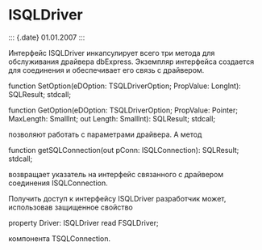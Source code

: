 ISQLDriver
==========

::: {.date}
01.01.2007
:::

Интерфейс ISQLDriver инкапсулирует всего три метода для обслуживания
драйвера dbExpress. Экземпляр интерфейса создается для соединения и
обеспечивает его связь с драйвером.

function SetOption(eDOption: TSQLDriverOption; PropValue: Longlnt):
SQLResult; stdcall;

function GetOption(eDOption: TSQLDriverOption; PropValue: Pointer;
MaxLength: Smalllnt; out Length: Smalllnt): SQLResult; stdcall;

позволяют работать с параметрами драйвера. А метод

function getSQLConnection(out pConn: ISQLConnection): SQLResult;
stdcall;

возвращает указатель на интерфейс связанного с драйвером соединения
ISQLConnection.

Получить доступ к интерфейсу ISQLDriver разработчик может, использовав
защищенное свойство

property Driver: ISQLDriver read FSQLDriver;

компонента TSQLConnection.
